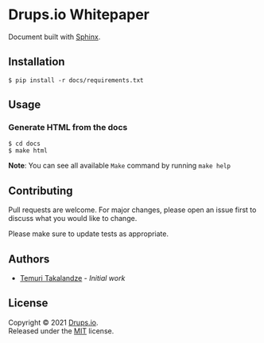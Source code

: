 # Drups.io Whitepaper

Document built with [Sphinx](https://www.sphinx-doc.org).

## Installation

```shell
$ pip install -r docs/requirements.txt
```

## Usage

### Generate HTML from the docs

```shell
$ cd docs
$ make html
```

**Note**: You can see all available `Make` command by running `make help`

## Contributing

Pull requests are welcome. For major changes, please open an issue first to discuss what you would like to change.

Please make sure to update tests as appropriate.

## Authors

- [Temuri Takalandze](https://abgeo.dev) - *Initial work*

## License

Copyright © 2021 [Drups.io](https://drups.io).  
Released under the [MIT](LICENSE) license.
